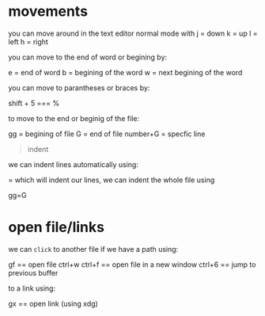 # movements
you can move around in the text editor normal mode with 
j = down
k = up 
l = left
h = right

you can move to the end of word or begining by:

e = end of word
b = begining of the word
w = next begining of the word

you can move to parantheses or braces by:
 
shift + 5 === %

to move to the end or beginig of the file:

gg = begining of file
G = end of file
number+G = specfic line 


> indent 

we can indent lines automatically using:

= which will indent our lines, 
we can indent the whole file using

gg=G

# open file/links 

we can `click` to another file if we have a path using:

gf == open file
ctrl+w ctrl+f == open file in a new window
ctrl+6 == jump to previous buffer

to a link using:

gx == open link (using xdg)
